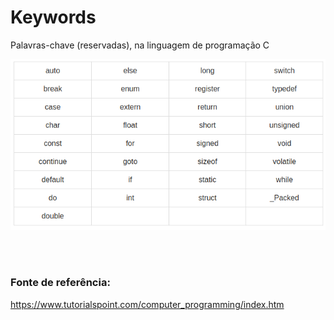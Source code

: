 
# Keywords

Palavras-chave (reservadas), na linguagem de programação C

![Resultado de momento do projeto](image/keywords.png)

<br><br>

### Fonte de referência:
https://www.tutorialspoint.com/computer_programming/index.htm
